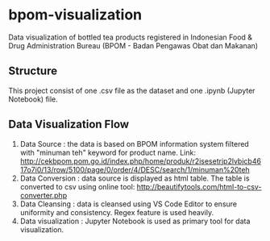 # bpom-visualization
Data visualization of bottled tea products registered in Indonesian Food &amp; Drug Administration Bureau (BPOM - Badan Pengawas Obat dan Makanan)

## Structure
This project consist of one .csv file as the dataset and one .ipynb (Jupyter Notebook) file.

## Data Visualization Flow
1. Data Source : the data is based on BPOM information system filtered with "minuman teh" keyword for product name. Link: http://cekbpom.pom.go.id/index.php/home/produk/r2isesetrjp2lvbjcb4617o7i0/13/row/5100/page/0/order/4/DESC/search/1/minuman%20teh
2. Data Conversion : data source is displayed as html table. The table is converted to csv using online tool: http://beautifytools.com/html-to-csv-converter.php
3. Data Cleansing : data is cleansed using VS Code Editor to ensure uniformity and consistency. Regex feature is used heavily.
4. Data visualization : Jupyter Notebook is used as primary tool for data visualization.
